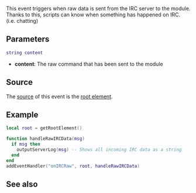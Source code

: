 This event triggers when raw data is sent from the IRC server to the module. Thanks to this, scripts can know when something has happened on IRC. (i.e. chatting)

Parameters
----------

``` lua
string content
```

-   **content**: The raw command that has been sent to the module

Source
------

The [source](/docs/event_system#event_source.md "wikilink") of this event is the [root element](/root_element.md "wikilink").

Example
-------

``` lua
local root = getRootElement()

function handleRawIRCData(msg)
  if msg then
    outputServerLog(msg) -- Shows all incoming IRC data as a string
  end
end
addEventHandler("onIRCRaw", root, handleRawIRCData)
```

See also
--------
